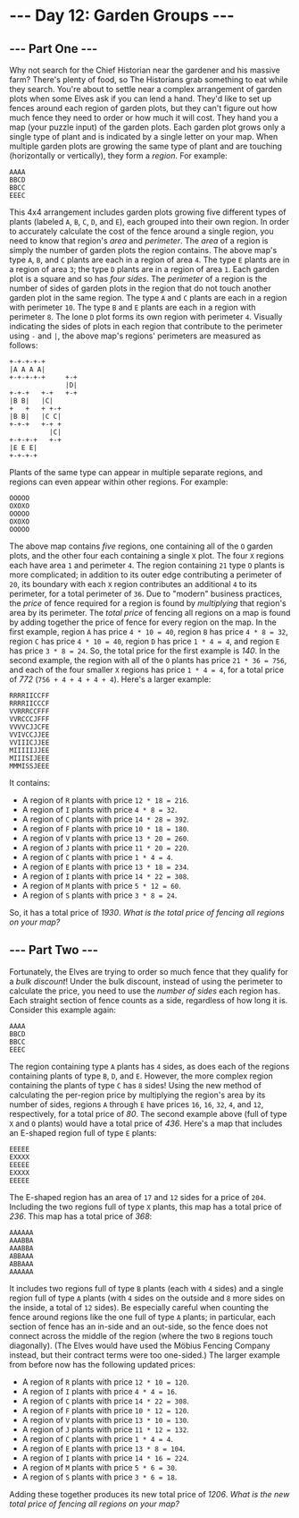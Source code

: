 # --- Day 12: Garden Groups ---

## --- Part One ---
Why not search for the Chief Historian near the gardener and his massive farm? There's plenty of food, so The Historians grab something to eat while they search.
You're about to settle near a complex arrangement of garden plots when some Elves ask if you can lend a hand. They'd like to set up fences around each region of garden plots, but they can't figure out how much fence they need to order or how much it will cost. They hand you a map (your puzzle input) of the garden plots.
Each garden plot grows only a single type of plant and is indicated by a single letter on your map. When multiple garden plots are growing the same type of plant and are touching (horizontally or vertically), they form a *region*. For example:

    AAAA
    BBCD
    BBCC
    EEEC

This 4x4 arrangement includes garden plots growing five different types of plants (labeled `A`, `B`, `C`, `D`, and `E`), each grouped into their own region.
In order to accurately calculate the cost of the fence around a single region, you need to know that region's *area* and *perimeter*.
The *area* of a region is simply the number of garden plots the region contains. The above map's type `A`, `B`, and `C` plants are each in a region of area `4`. The type `E` plants are in a region of area `3`; the type `D` plants are in a region of area `1`.
Each garden plot is a square and so has *four sides*. The *perimeter* of a region is the number of sides of garden plots in the region that do not touch another garden plot in the same region. The type `A` and `C` plants are each in a region with perimeter `10`. The type `B` and `E` plants are each in a region with perimeter `8`. The lone `D` plot forms its own region with perimeter `4`.
Visually indicating the sides of plots in each region that contribute to the perimeter using `-` and `|`, the above map's regions' perimeters are measured as follows:

    +-+-+-+-+
    |A A A A|
    +-+-+-+-+     +-+
                  |D|
    +-+-+   +-+   +-+
    |B B|   |C|
    +   +   + +-+
    |B B|   |C C|
    +-+-+   +-+ +
              |C|
    +-+-+-+   +-+
    |E E E|
    +-+-+-+

Plants of the same type can appear in multiple separate regions, and regions can even appear within other regions. For example:

    OOOOO
    OXOXO
    OOOOO
    OXOXO
    OOOOO

The above map contains *five* regions, one containing all of the `O` garden plots, and the other four each containing a single `X` plot.
The four `X` regions each have area `1` and perimeter `4`. The region containing `21` type `O` plants is more complicated; in addition to its outer edge contributing a perimeter of `20`, its boundary with each `X` region contributes an additional `4` to its perimeter, for a total perimeter of `36`.
Due to "modern" business practices, the *price* of fence required for a region is found by *multiplying* that region's area by its perimeter. The *total price* of fencing all regions on a map is found by adding together the price of fence for every region on the map.
In the first example, region `A` has price `4 * 10 = 40`, region `B` has price `4 * 8 = 32`, region `C` has price `4 * 10 = 40`, region `D` has price `1 * 4 = 4`, and region `E` has price `3 * 8 = 24`. So, the total price for the first example is *140*.
In the second example, the region with all of the `O` plants has price `21 * 36 = 756`, and each of the four smaller `X` regions has price `1 * 4 = 4`, for a total price of *772* (`756 + 4 + 4 + 4 + 4`).
Here's a larger example:

    RRRRIICCFF
    RRRRIICCCF
    VVRRRCCFFF
    VVRCCCJFFF
    VVVVCJJCFE
    VVIVCCJJEE
    VVIIICJJEE
    MIIIIIJJEE
    MIIISIJEEE
    MMMISSJEEE

It contains:

 - A region of `R` plants with price `12 * 18 = 216`.
 - A region of `I` plants with price `4 * 8 = 32`.
 - A region of `C` plants with price `14 * 28 = 392`.
 - A region of `F` plants with price `10 * 18 = 180`.
 - A region of `V` plants with price `13 * 20 = 260`.
 - A region of `J` plants with price `11 * 20 = 220`.
 - A region of `C` plants with price `1 * 4 = 4`.
 - A region of `E` plants with price `13 * 18 = 234`.
 - A region of `I` plants with price `14 * 22 = 308`.
 - A region of `M` plants with price `5 * 12 = 60`.
 - A region of `S` plants with price `3 * 8 = 24`.

So, it has a total price of *1930*.
*What is the total price of fencing all regions on your map?*


## --- Part Two ---
Fortunately, the Elves are trying to order so much fence that they qualify for a *bulk discount*!
Under the bulk discount, instead of using the perimeter to calculate the price, you need to use the *number of sides* each region has. Each straight section of fence counts as a side, regardless of how long it is.
Consider this example again:

    AAAA
    BBCD
    BBCC
    EEEC

The region containing type `A` plants has `4` sides, as does each of the regions containing plants of type `B`, `D`, and `E`. However, the more complex region containing the plants of type `C` has `8` sides!
Using the new method of calculating the per-region price by multiplying the region's area by its number of sides, regions `A` through `E` have prices `16`, `16`, `32`, `4`, and `12`, respectively, for a total price of *80*.
The second example above (full of type `X` and `O` plants) would have a total price of *436*.
Here's a map that includes an E-shaped region full of type `E` plants:

    EEEEE
    EXXXX
    EEEEE
    EXXXX
    EEEEE

The E-shaped region has an area of `17` and `12` sides for a price of `204`. Including the two regions full of type `X` plants, this map has a total price of *236*.
This map has a total price of *368*:

    AAAAAA
    AAABBA
    AAABBA
    ABBAAA
    ABBAAA
    AAAAAA

It includes two regions full of type `B` plants (each with `4` sides) and a single region full of type `A` plants (with `4` sides on the outside and `8` more sides on the inside, a total of `12` sides). Be especially careful when counting the fence around regions like the one full of type `A` plants; in particular, each section of fence has an in-side and an out-side, so the fence does not connect across the middle of the region (where the two `B` regions touch diagonally). (The Elves would have used the Möbius Fencing Company instead, but their contract terms were too one-sided.)
The larger example from before now has the following updated prices:

 - A region of `R` plants with price `12 * 10 = 120`.
 - A region of `I` plants with price `4 * 4 = 16`.
 - A region of `C` plants with price `14 * 22 = 308`.
 - A region of `F` plants with price `10 * 12 = 120`.
 - A region of `V` plants with price `13 * 10 = 130`.
 - A region of `J` plants with price `11 * 12 = 132`.
 - A region of `C` plants with price `1 * 4 = 4`.
 - A region of `E` plants with price `13 * 8 = 104`.
 - A region of `I` plants with price `14 * 16 = 224`.
 - A region of `M` plants with price `5 * 6 = 30`.
 - A region of `S` plants with price `3 * 6 = 18`.

Adding these together produces its new total price of *1206*.
*What is the new total price of fencing all regions on your map?*
